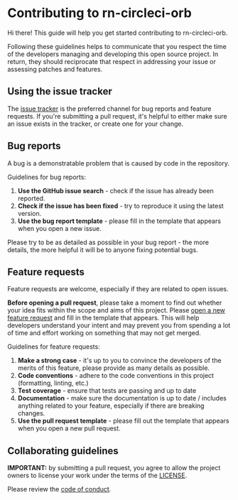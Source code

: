 # Contributing to rn-circleci-orb

Hi there! This guide will help you get started contributing to rn-circleci-orb.

Following these guidelines helps to communicate that you respect the time of the developers managing and developing this open source project. In return, they should reciprocate that respect in addressing your issue or assessing patches and features.

## Using the issue tracker

The [issue tracker](https://github.com/verypossible-labs/rn-circleci-orb/issues) is the preferred channel for bug reports and feature requests. If you're submitting a pull request, it's helpful to either make sure an issue exists in the tracker, or create one for your change.

## Bug reports

A bug is a demonstratable problem that is caused by code in the repository.

Guidelines for bug reports:

1. **Use the GitHub issue search** - check if the issue has already been reported.
2. **Check if the issue has been fixed** - try to reproduce it using the latest version.
3. **Use the bug report template** - please fill in the template that appears when you open a new issue.

Please try to be as detailed as possible in your bug report - the more details, the more helpful it will be to anyone fixing potential bugs.

## Feature requests

Feature requests are welcome, especially if they are related to open issues.

**Before opening a pull request**, please take a moment to find out whether your idea fits within the scope and aims of this project. Please [open a new feature request](https://github.comverypossible-labs/rn-circleci-orb/issues/new) and fill in the template that appears. This will help developers understand your intent and may prevent you from spending a lot of time and effort working on something that may not get merged.

Guidelines for feature requests:

1. **Make a strong case** - it's up to you to convince the developers of the merits of this feature, please provide as many details as possible.
2. **Code conventions** - adhere to the code conventions in this project (formatting, linting, etc.)
3. **Test coverage** - ensure that tests are passing and up to date
4. **Documentation** - make sure the documentation is up to date / includes anything related to your feature, especially if there are breaking changes.
5. **Use the pull request template** - please fill out the template that appears when you open a new pull request.

## Collaborating guidelines

**IMPORTANT:** by submitting a pull request, you agree to allow the project owners to license your work under the terms of the [LICENSE](./LICENSE).

Please review the [code of conduct](./CODE_OF_CONDUCT.md).
